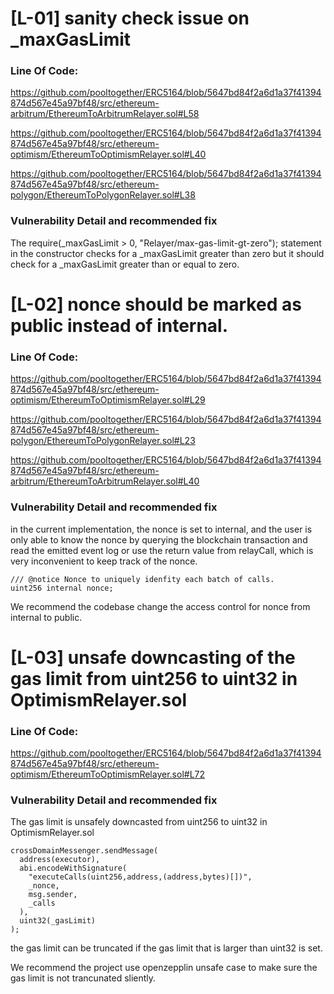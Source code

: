 # [L-01] sanity check issue on _maxGasLimit

### Line Of Code:

https://github.com/pooltogether/ERC5164/blob/5647bd84f2a6d1a37f41394874d567e45a97bf48/src/ethereum-arbitrum/EthereumToArbitrumRelayer.sol#L58

https://github.com/pooltogether/ERC5164/blob/5647bd84f2a6d1a37f41394874d567e45a97bf48/src/ethereum-optimism/EthereumToOptimismRelayer.sol#L40

https://github.com/pooltogether/ERC5164/blob/5647bd84f2a6d1a37f41394874d567e45a97bf48/src/ethereum-polygon/EthereumToPolygonRelayer.sol#L38

### Vulnerability Detail and recommended fix

The require(_maxGasLimit > 0, "Relayer/max-gas-limit-gt-zero"); statement in the constructor checks for a _maxGasLimit greater than zero but it should check for a _maxGasLimit greater than or equal to zero.

# [L-02] nonce should be marked as public instead of internal.

### Line Of Code:

https://github.com/pooltogether/ERC5164/blob/5647bd84f2a6d1a37f41394874d567e45a97bf48/src/ethereum-optimism/EthereumToOptimismRelayer.sol#L29

https://github.com/pooltogether/ERC5164/blob/5647bd84f2a6d1a37f41394874d567e45a97bf48/src/ethereum-polygon/EthereumToPolygonRelayer.sol#L23

https://github.com/pooltogether/ERC5164/blob/5647bd84f2a6d1a37f41394874d567e45a97bf48/src/ethereum-arbitrum/EthereumToArbitrumRelayer.sol#L40

### Vulnerability Detail and recommended fix

in the current implementation, the nonce is set to internal, and the user is only able to know the nonce by querying the blockchain transaction and read the emitted event log or use the return value from relayCall, which is very inconvenient to keep track of the nonce.

```solidity
/// @notice Nonce to uniquely idenfity each batch of calls.
uint256 internal nonce;
```

We recommend the codebase change the access control for nonce from internal to public.

# [L-03] unsafe downcasting of the gas limit from uint256 to uint32 in OptimismRelayer.sol

### Line Of Code:

https://github.com/pooltogether/ERC5164/blob/5647bd84f2a6d1a37f41394874d567e45a97bf48/src/ethereum-optimism/EthereumToOptimismRelayer.sol#L72

### Vulnerability Detail and recommended fix

The gas limit is unsafely downcasted from uint256 to uint32 in OptimismRelayer.sol

```solidity
crossDomainMessenger.sendMessage(
  address(executor),
  abi.encodeWithSignature(
	"executeCalls(uint256,address,(address,bytes)[])",
	_nonce,
	msg.sender,
	_calls
  ),
  uint32(_gasLimit)
);
```

the gas limit can be truncated if the gas limit that is larger than uint32 is set.

We recommend the project use openzepplin unsafe case to make sure the gas limit is not trancunated sliently.










